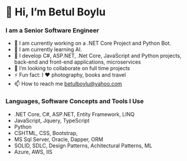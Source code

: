  <h1>👋  Hi, I’m Betul Boylu</h1>
 <h3>I am a Senior Software Engineer</h3>

  - 🔭 I am currently working on a .NET Core Project and Python Bot.
  - 🌱 I am currently learning AI.
  - 👀 I develop C#, ASP.NET, .Net Core, JavaScript and Python projects, back-end and front-end applications, microservices
  - 🌱 I’m looking to collaborate on full time projects
  - ⚡  Fun fact: I ❤️ photography, books and travel 
  - 📫 How to reach me betulboylu@yahoo.com

<h3>Languages, Software Concepts and Tools I Use</h3>

- .NET Core, C#, ASP.NET, Entity Framework, LINQ
- JavaScript, Jquery, TypeScript
- Python
- CSHTML, CSS, Bootstrap, 
- MS Sql Server, Oracle, Dapper, ORM
- SOLID, SDLC, Design Patterns, Achitectural Patterns, ML
- Azure, AWS, IIS


<!---
betulboylu/betulboylu is a ✨ special ✨ repository because its `README.md` (this file) appears on your GitHub profile.
You can click the Preview link to take a look at your changes.
--->

